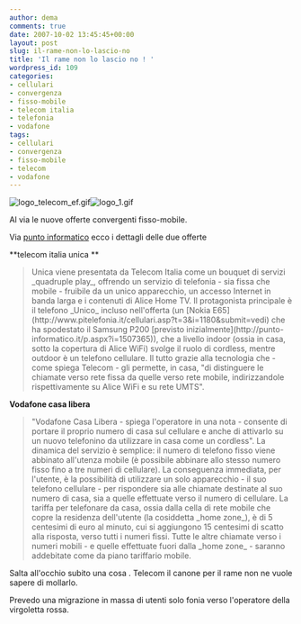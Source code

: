 ```yaml
---
author: dema
comments: true
date: 2007-10-02 13:45:45+00:00
layout: post
slug: il-rame-non-lo-lascio-no
title: 'Il rame non lo lascio no ! '
wordpress_id: 109
categories:
- cellulari
- convergenza
- fisso-mobile
- telecom italia
- telefonia
- vodafone
tags:
- cellulari
- convergenza
- fisso-mobile
- telecom
- vodafone
---
```


![logo_telecom_ef.gif](http://dema.tv/wp-content/uploads/2007/10/logo_telecom_ef1.gif)![logo_1.gif](http://dema.tv/wp-content/uploads/2007/10/logo_11.gif)

Al via le nuove offerte convergenti fisso-mobile.

Via [punto informatico](http://www.pitelefonia.it/p.aspx?i=2078186) ecco i dettagli delle due offerte

**telecom italia unica **


<blockquote>Unica viene presentata da Telecom Italia come un bouquet di servizi _quadruple play_, offrendo un servizio di telefonia - sia fissa che mobile - fruibile da un unico apparecchio, un accesso Internet in banda larga e i contenuti di Alice Home TV. Il protagonista principale è il telefono _Unico_ incluso nell'offerta (un [Nokia E65](http://www.pitelefonia.it/cellulari.asp?t=3&i=1180&submit=vedi) che ha spodestato il Samsung P200 [previsto inizialmente](http://punto-informatico.it/p.aspx?i=1507365)), che a livello indoor (ossia in casa, sotto la copertura di Alice WiFi) svolge il ruolo di cordless, mentre outdoor è un telefono cellulare. Il tutto grazie alla tecnologia che - come spiega Telecom - gli permette, in casa, "di distinguere le chiamate verso rete fissa da quelle verso rete mobile, indirizzandole rispettivamente su Alice WiFi e su rete UMTS".</blockquote>


**Vodafone casa libera**


<blockquote>"Vodafone Casa Libera - spiega l'operatore in una nota - consente di portare il proprio numero di casa sul cellulare e anche di attivarlo su un nuovo telefonino da utilizzare in casa come un cordless". La dinamica del servizio è semplice: il numero di telefono fisso viene abbinato all'utenza mobile (è possibile abbinare allo stesso numero fisso fino a tre numeri di cellulare). La conseguenza immediata, per l'utente, è la possibilità di utilizzare un solo apparecchio - il suo telefono cellulare - per rispondere sia alle chiamate destinate al suo numero di casa, sia a quelle effettuate verso il numero di cellulare. La tariffa per telefonare da casa, ossia dalla cella di rete mobile che copre la residenza dell'utente (la cosiddetta _home zone_), è di 5 centesimi di euro al minuto, cui si aggiungono 15 centesimi di scatto alla risposta, verso tutti i numeri fissi. Tutte le altre chiamate verso i numeri mobili - e quelle effettuate fuori dalla _home zone_ - saranno addebitate come da piano tariffario mobile.</blockquote>


Salta all'occhio subito una cosa . Telecom il canone per il rame non ne vuole sapere di mollarlo.

Prevedo una migrazione in massa di utenti solo fonia verso l'operatore della virgoletta rossa.
